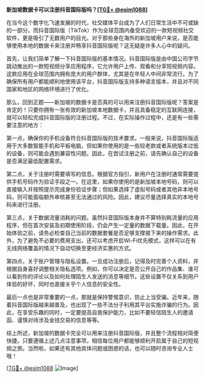 **新加坡数据卡可以注册抖音国际版吗？[[TG💪+ @esim1088](https://t.me/s/esim1088)]**

在当今这个数字化飞速发展的时代，社交媒体平台成为了人们日常生活中不可或缺的一部分。而抖音国际版（TikTok）作为全球范围内备受欢迎的一款短视频社交软件，更是吸引了无数用户的目光。对于那些身在海外的新加坡用户来说，是否能够使用本地的数据卡来注册并畅享抖音国际版呢？这无疑是许多人心中的疑问。

首先，让我们简单了解一下抖音国际版的基本情况。抖音国际版是由中国公司字节跳动推出的一款短视频分享应用程序，它允许用户上传、观看和分享短视频内容。这款应用在全球范围内拥有庞大的用户群体，尤其是在年轻人中间非常流行。为了确保所有用户都能顺利地使用该平台，抖音国际版支持多种语言版本，并且对不同国家和地区的网络环境进行了优化。

那么，回到正题——新加坡的数据卡是否真的可以用来注册抖音国际版呢？答案是肯定的！只要你拥有一张有效的新加坡本地数据卡，并且具备稳定的互联网连接，就可以轻松完成抖音国际版的注册过程。不过，在实际操作过程中，还是有一些需要注意的地方：

第一点，确保你的手机设备符合抖音国际版的技术要求。一般来说，抖音国际版适用于大多数智能手机和平板电脑，但如果你使用的是一些较老款或者系统版本过低的设备，则可能会遇到兼容性问题。因此，在尝试注册之前，请先确认自己的设备是否满足最低配置需求。

第二点，关于注册时需要填写的信息。根据官方指引，新用户在注册时通常需要提供手机号码作为验证手段之一。在这里，如果你使用的是新加坡本地号码，则可以直接输入并按照提示完成身份验证步骤；但如果选择了虚拟号码或者其他非本地号码，则可能面临额外审核甚至无法通过的风险。因此，建议尽量选择真实的本地号码来进行注册。

第三点，关于数据流量消耗的问题。虽然抖音国际版本身并不算特别耗流量的应用程序，但在首次安装及初期使用阶段，仍会产生一定量的数据下载量。因此，在开始体验之前，请务必检查自己当前的数据套餐是否足够支撑接下来的操作需求。此外，为了避免不必要的费用支出，还可以考虑开启Wi-Fi优先模式，这样可以在有无线网络覆盖的情况下自动切换至更经济实惠的方式。

第四点，关于账户管理与隐私设置。一旦成功注册后，记得及时完善个人资料，并根据自身喜好调整相关隐私选项。例如，你可以决定是否公开自己的作品集、谁可以看到你的评论以及如何处理陌生人发送的消息等细节。这些设置不仅关系到用户体验的好坏，同时也直接关乎个人信息的安全性。

最后一点也是非常重要的一点，那就是保持警惕意识，防止上当受骗。近年来，随着抖音国际版越来越普及，也出现了一些不法分子利用其平台实施诈骗的行为。因此，在享受乐趣的同时，一定要提高自我保护能力，比如不要轻信陌生人的邀请函、谨慎对待涉及金钱交易的信息等等。

综上所述，新加坡的数据卡完全可以用来注册抖音国际版，并且整个流程相对简便快捷。只要遵循上述几点注意事项，相信每位用户都能够顺利开启属于自己的短视频之旅。当然啦，如果还有其他具体问题或困惑的话，也可以随时咨询专业人士哦！

[[TG💪+ @esim1088](https://t.me/s/esim1088) ![Image](https://i.postimg.cc/4NQfJmqS/Snipaste-2025-05-13-00-14-12.png)]